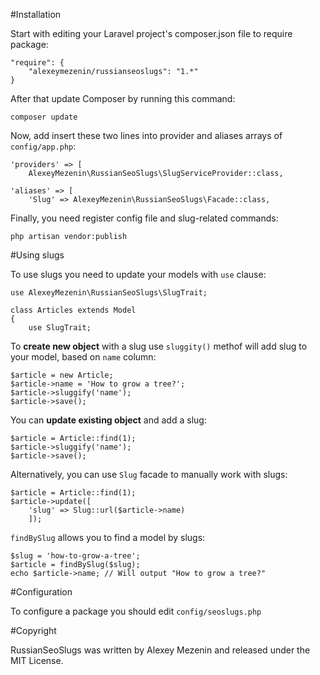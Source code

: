 




#Installation

Start with editing your Laravel project's composer.json file to require package:

```
"require": {
    "alexeymezenin/russianseoslugs": "1.*"
}
```

After that update Composer by running this command:

```
composer update
```

Now, add insert these two lines into provider and aliases arrays of `config/app.php`:

```
'providers' => [
    AlexeyMezenin\RussianSeoSlugs\SlugServiceProvider::class,

'aliases' => [
    'Slug' => AlexeyMezenin\RussianSeoSlugs\Facade::class,
```

Finally, you need register config file and slug-related commands:
```
php artisan vendor:publish
```

#Using slugs

To use slugs you need to update your models with `use` clause:

```
use AlexeyMezenin\RussianSeoSlugs\SlugTrait;

class Articles extends Model
{
    use SlugTrait;
```

To **create new object** with a slug use `sluggity()` methof will add slug to your model, based on `name` column:

```
$article = new Article;
$article->name = 'How to grow a tree?';
$article->sluggify('name');
$article->save();
```

You can **update existing object** and add a slug:
```
$article = Article::find(1);
$article->sluggify('name');
$article->save();
```

Alternatively, you can use `Slug` facade to manually work with slugs:
```
$article = Article::find(1);
$article->update([
    'slug' => Slug::url($article->name)
    ]);
```

`findBySlug` allows you to find a model by slugs:
```
$slug = 'how-to-grow-a-tree';
$article = findBySlug($slug);
echo $article->name; // Will output "How to grow a tree?"
```

#Configuration

To configure a package you should edit `config/seoslugs.php`

#Copyright

RussianSeoSlugs was written by Alexey Mezenin and released under the MIT License.